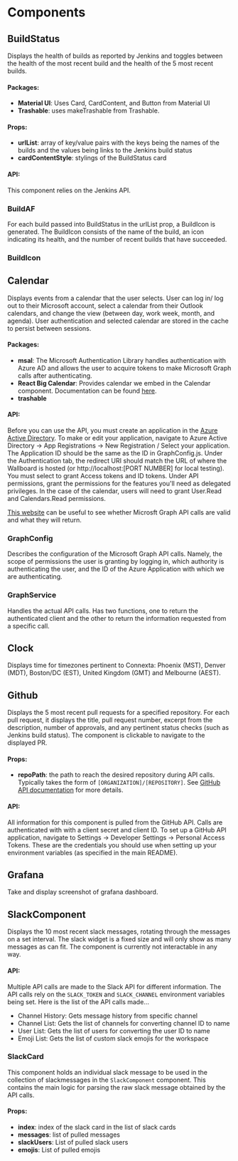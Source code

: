 # Components

## BuildStatus

Displays the health of builds as reported by Jenkins and toggles between the health of the most recent build and the health of the 5 most recent builds.

#### Packages:
- **Material UI**: Uses Card, CardContent, and Button from Material UI
- **Trashable**: uses makeTrashable from Trashable.

#### Props:
- **urlList**: array of key/value pairs with the keys being the names of the builds and the values being links to the Jenkins build status
- **cardContentStyle**: stylings of the BuildStatus card

#### API:
This component relies on the Jenkins API.

### BuildAF

For each build passed into BuildStatus in the urlList prop, a BuildIcon is generated.  The BuildIcon consists of the name of the build, an icon indicating its health, and the number of recent builds that have succeeded.

### BuildIcon

## Calendar

Displays events from a calendar that the user selects.  User can log in/ log out to their Microsoft account, select a calendar from their Outlook calendars, and change the view (between day, work week, month, and agenda).  User authentication and selected calendar are stored in the cache to persist between sessions.

#### Packages:
- **msal**: The Microsoft Authentication Library handles authentication with Azure AD and allows the user to acquire tokens to make Microsoft Graph calls after authenticating.
- **React Big Calendar**: Provides calendar we embed in the Calendar component.  Documentation can be found [here](https://github.com/intljusticemission/react-big-calendar).
- **trashable**

#### API:

Before you can use the API, you must create an application in the [Azure Active Directory](https://portal.azure.com/).  To make or edit your application, navigate to Azure Active Directory -> App Registrations -> New Registration / Select your application.  The Application ID should be the same as the ID in GraphConfig.js.  Under the Authentication tab, the redirect URI should match the URL of where the Wallboard is hosted (or http://localhost:[PORT NUMBER] for local testing).  You must select to grant Access tokens and ID tokens.  Under API permissions, grant the permissions for the features you'll need as delegated privileges.  In the case of the calendar, users will need to grant User.Read and Calendars.Read permissions.

[This website](https://developer.microsoft.com/en-us/graph/graph-explorer) can be useful to see whether Microsft Graph API calls are valid and what they will return.

### GraphConfig

Describes the configuration of the Microsoft Graph API calls.  Namely, the scope of permissions the user is granting by logging in, which authority is authenticating the user, and the ID of the Azure Application with which we are authenticating.

### GraphService

Handles the actual API calls.  Has two functions, one to return the authenticated client and the other to return the information requested from a specific call.

## Clock

Displays time for timezones pertinent to Connexta: Phoenix (MST), Denver (MDT), Boston/DC (EST), United Kingdom (GMT) and Melbourne (AEST).

## Github

Displays the 5 most recent pull requests for a specified repository.  For each pull request, it displays the title, pull request number, excerpt from the description, number of approvals, and any pertinent status checks (such as Jenkins build status).  The component is clickable to navigate to the displayed PR.

#### Props:
- **repoPath**: the path to reach the desired repository during API calls.  Typically takes the form of `[ORGANIZATION]/[REPOSITORY]`.  See [GitHub API documentation](https://developer.github.com/v3/repos/) for more details.

#### API:

All information for this component is pulled from the GitHub API.  Calls are authenticated with with a client secret and client ID.  To set up a GitHub API application, navigate to Settings -> Developer Settings -> Personal Access Tokens.  These are the credentials you should use when setting up your environment variables (as specified in the main README).

## Grafana

Take and display screenshot of grafana dashboard.

## SlackComponent
Displays the 10 most recent slack messages, rotating through the messages on a set interval. The slack widget is a fixed size and will only show as many messages as can fit. The component is currently not interactable in any way.

#### API:  
Multiple API calls are made to the Slack API for different information. The API calls rely on the `SLACK_TOKEN` and `SLACK_CHANNEL` environment variables being set. Here is the list of the API calls made...  
  * Channel History: Gets message history from specific channel
  * Channel List: Gets the list of channels for converting channel ID to name
  * User List: Gets the list of users for converting the user ID to name
  * Emoji List: Gets the list of custom slack emojis for the workspace
  
### SlackCard
This component holds an individual slack message to be used in the collection of slackmessages in the `SlackComponent` component. This contains the main logic for parsing the raw slack message obtained by the API calls.

#### Props:
  * **index**: index of the slack card in the list of slack cards
  * **messages**: list of pulled messages
  * **slackUsers**: List of pulled slack users
  * **emojis**: List of pulled emojis
